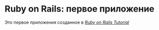 # Ruby on Rails: первое приложение

Это первое приложения созданное в 
[*Ruby on Rails Tutorial*](http://railstutorial.org)
